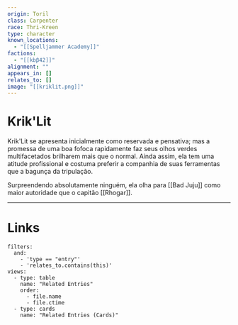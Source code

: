 ```yaml
---
origin: Toril
class: Carpenter
race: Thri-Kreen
type: character
known_locations:
  - "[[Spelljammer Academy]]"
factions:
  - "[[kbβ42]]"
alignment: ""
appears_in: []
relates_to: []
image: "[[kriklit.png]]"
---
```

# Krik'Lit

Krik'Lit se apresenta inicialmente como reservada e pensativa; mas a promessa de uma boa fofoca rapidamente faz seus olhos verdes multifacetados brilharem mais que o normal. Ainda assim, ela tem uma atitude profissional e costuma preferir a companhia de suas ferramentas que a bagunça da tripulação. 

Surpreendendo absolutamente ninguém, ela olha para [[Bad Juju]] como maior autoridade que o capitão [[Rhogar]].


---

<!-- DYNAMIC:related-entries -->

# Links

```base
filters:
  and:
    - 'type == "entry"'
    - 'relates_to.contains(this)'
views:
  - type: table
    name: "Related Entries"
    order:
	  - file.name
      - file.ctime
  - type: cards
    name: "Related Entries (Cards)"
```

<!-- /DYNAMIC -->

